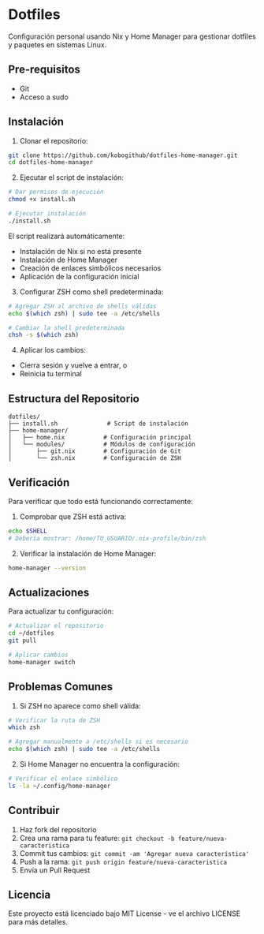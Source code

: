 # Dotfiles

Configuración personal usando Nix y Home Manager para gestionar dotfiles y paquetes en sistemas Linux.

## Pre-requisitos

- Git
- Acceso a sudo

## Instalación

1. Clonar el repositorio:
```bash
git clone https://github.com/kobogithub/dotfiles-home-manager.git
cd dotfiles-home-manager
```

2. Ejecutar el script de instalación:
```bash
# Dar permisos de ejecución
chmod +x install.sh

# Ejecutar instalación
./install.sh
```

El script realizará automáticamente:
- Instalación de Nix si no está presente
- Instalación de Home Manager
- Creación de enlaces simbólicos necesarios
- Aplicación de la configuración inicial

3. Configurar ZSH como shell predeterminada:
```bash
# Agregar ZSH al archivo de shells válidas
echo $(which zsh) | sudo tee -a /etc/shells

# Cambiar la shell predeterminada
chsh -s $(which zsh)
```

4. Aplicar los cambios:
- Cierra sesión y vuelve a entrar, o
- Reinicia tu terminal

## Estructura del Repositorio

```
dotfiles/
├── install.sh              # Script de instalación
├── home-manager/
│   ├── home.nix           # Configuración principal
│   └── modules/           # Módulos de configuración
│       ├── git.nix        # Configuración de Git
│       └── zsh.nix        # Configuración de ZSH
```

## Verificación

Para verificar que todo está funcionando correctamente:

1. Comprobar que ZSH está activa:
```bash
echo $SHELL
# Debería mostrar: /home/TU_USUARIO/.nix-profile/bin/zsh
```

2. Verificar la instalación de Home Manager:
```bash
home-manager --version
```

## Actualizaciones

Para actualizar tu configuración:

```bash
# Actualizar el repositorio
cd ~/dotfiles
git pull

# Aplicar cambios
home-manager switch
```

## Problemas Comunes

1. Si ZSH no aparece como shell válida:
```bash
# Verificar la ruta de ZSH
which zsh

# Agregar manualmente a /etc/shells si es necesario
echo $(which zsh) | sudo tee -a /etc/shells
```

2. Si Home Manager no encuentra la configuración:
```bash
# Verificar el enlace simbólico
ls -la ~/.config/home-manager
```

## Contribuir

1. Haz fork del repositorio
2. Crea una rama para tu feature: `git checkout -b feature/nueva-caracteristica`
3. Commit tus cambios: `git commit -am 'Agregar nueva característica'`
4. Push a la rama: `git push origin feature/nueva-caracteristica`
5. Envía un Pull Request

## Licencia

Este proyecto está licenciado bajo MIT License - ve el archivo LICENSE para más detalles.
